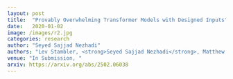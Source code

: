 ```yaml
---
layout: post
title:  "Provably Overwhelming Transformer Models with Designed Inputs"
date:   2020-01-02
image: /images/r2.jpg
categories: research
author: "Seyed Sajjad Nezhadi"
authors: "Lev Stambler, <strong>Seyed Sajjad Nezhadi</strong>, Matthew Coudron"
venue: "In Submission, "
arxiv: https://arxiv.org/abs/2502.06038
---
```

